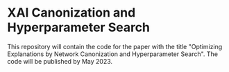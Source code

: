 # XAI Canonization and Hyperparameter Search

This repository will contain the code for the paper with the title "Optimizing Explanations by Network Canonization and Hyperparameter Search". The code will be published by May 2023.
